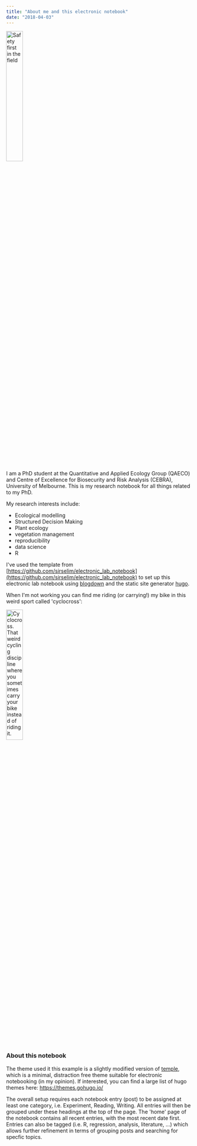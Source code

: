 ```yaml
---
title: "About me and this electronic notebook"
date: "2018-04-03"
---
```


<img src="/./about_files/in_the_field_profile.JPG" alt="Safety first in the field" width="30%" height="30%"/>

I am a PhD student at the Quantitative and Applied Ecology Group (QAECO) and Centre of Excellence for Biosecurity and Risk Analysis (CEBRA), University of Melbourne. This is my research notebook for all things related to my PhD.

My research interests include:

- Ecological modelling
- Structured Decision Making
- Plant ecology
- vegetation management
- reproducibility
- data science
- R

I've used the template from [https://github.com/sirselim/electronic_lab_notebook](https://github.com/sirselim/electronic_lab_notebook) to set up this electronic lab notebook using [blogdown](https://github.com/rstudio/blogdown) and the static site generator [hugo](https://gohugo.io/).

When I'm not working you can find me riding (or carrying!) my bike in this weird sport called 'cyclocross': 

<img src="/./about_files/bunnyhopthepatriarchy.jpg" alt="Cyclocross. That weird cycling discipline where you sometimes carry your bike instead of riding it." width="30%" height="30%"/>


### About this notebook

The theme used it this example is a slightly modified version of [temple](https://github.com/aos/temple), which is a minimal, distraction free theme suitable for electronic notebooking (in my opinion). If interested, you can find a large list of hugo themes here: https://themes.gohugo.io/

The overall setup requires each notebook entry (post) to be assigned at least one category, i.e. Experiment, Reading, Writing. All entries will then be grouped under these headings at the top of the page. The 'home' page of the notebook contains all recent entries, with the most recent date first. Entries can also be tagged (i.e. R, regression, analysis, literature, ...) which allows further refinement in terms of grouping posts and searching for specfic topics.

